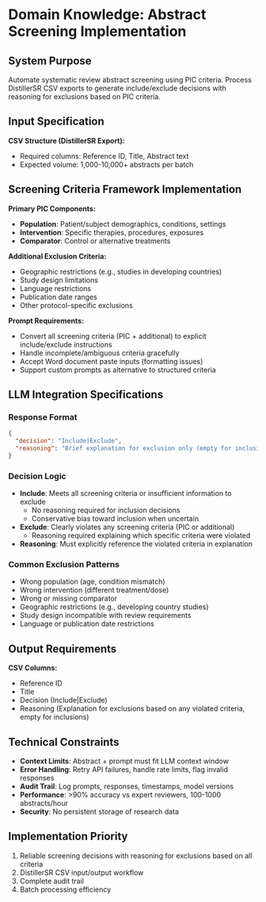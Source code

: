 # Domain Knowledge: Abstract Screening Implementation

## System Purpose
Automate systematic review abstract screening using PIC criteria. Process DistillerSR CSV exports to generate include/exclude decisions with reasoning for exclusions based on PIC criteria.

## Input Specification
**CSV Structure (DistillerSR Export):**
- Required columns: Reference ID, Title, Abstract text
- Expected volume: 1,000-10,000+ abstracts per batch

## Screening Criteria Framework Implementation
**Primary PIC Components:**
- **Population**: Patient/subject demographics, conditions, settings
- **Intervention**: Specific therapies, procedures, exposures
- **Comparator**: Control or alternative treatments

**Additional Exclusion Criteria:**
- Geographic restrictions (e.g., studies in developing countries)
- Study design limitations
- Language restrictions
- Publication date ranges
- Other protocol-specific exclusions

**Prompt Requirements:**
- Convert all screening criteria (PIC + additional) to explicit include/exclude instructions
- Handle incomplete/ambiguous criteria gracefully
- Accept Word document paste inputs (formatting issues)
- Support custom prompts as alternative to structured criteria

## LLM Integration Specifications

### Response Format
```json
{
  "decision": "Include|Exclude",
  "reasoning": "Brief explanation for exclusion only (empty for inclusions)"
}
```

### Decision Logic
- **Include**: Meets all screening criteria or insufficient information to exclude
  - No reasoning required for inclusion decisions
  - Conservative bias toward inclusion when uncertain
- **Exclude**: Clearly violates any screening criteria (PIC or additional)
  - Reasoning required explaining which specific criteria were violated
- **Reasoning**: Must explicitly reference the violated criteria in explanation

### Common Exclusion Patterns
- Wrong population (age, condition mismatch)
- Wrong intervention (different treatment/dose)
- Wrong or missing comparator
- Geographic restrictions (e.g., developing country studies)
- Study design incompatible with review requirements
- Language or publication date restrictions

## Output Requirements
**CSV Columns:**
- Reference ID
- Title
- Decision (Include|Exclude)
- Reasoning (Explanation for exclusions based on any violated criteria, empty for inclusions)

## Technical Constraints
- **Context Limits**: Abstract + prompt must fit LLM context window
- **Error Handling**: Retry API failures, handle rate limits, flag invalid responses
- **Audit Trail**: Log prompts, responses, timestamps, model versions
- **Performance**: >90% accuracy vs expert reviewers, 100-1000 abstracts/hour
- **Security**: No persistent storage of research data

## Implementation Priority
1. Reliable screening decisions with reasoning for exclusions based on all criteria
2. DistillerSR CSV input/output workflow
3. Complete audit trail
4. Batch processing efficiency